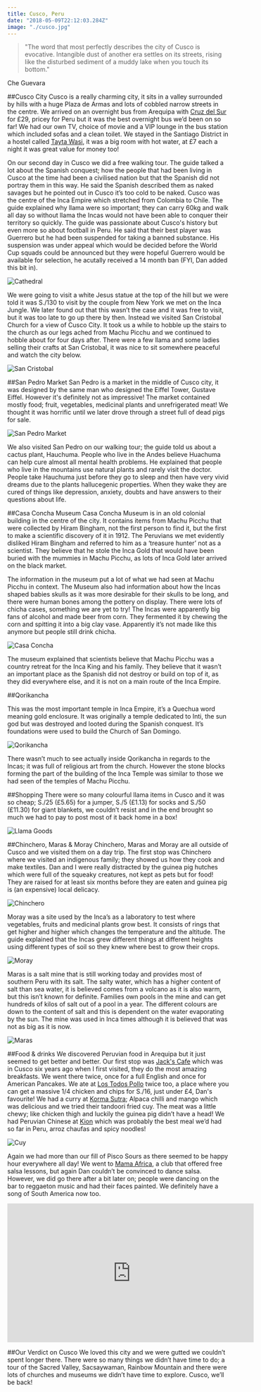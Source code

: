 ```yaml
---
title: Cusco, Peru
date: "2018-05-09T22:12:03.284Z"
image: "./cusco.jpg"
---
```


>"The word that most perfectly describes the city of Cusco is evocative. Intangible dust of another era settles on its streets, rising like the disturbed sediment of a muddy lake when you touch its bottom."

Che Guevara

##Cusco City
Cusco is a really charming city, it sits in a valley surrounded by hills with a huge Plaza de Armas and lots of cobbled narrow streets in the centre. We arrived on an overnight bus from Arequipa with [Cruz del Sur](http://www.cruzdelsur.com.pe/) for £29, pricey for Peru but it was the best overnight bus we’d been on so far! We had our own TV, choice of movie and a VIP lounge in the bus station which included sofas and a clean toilet. We stayed in the Santiago District in a hostel called [Tayta Wasi](http://hostelincusco.com/), it was a big room with hot water, at £7 each a night it was great value for money too!

On our second day in Cusco we did a free walking tour. The guide talked a lot about the Spanish conquest; how the people that had been living in Cusco at the time had been a civilised nation but that the Spanish did not portray them in this way. He said the Spanish described them as naked savages but he pointed out in Cusco it’s too cold to be naked. Cusco was the centre of the Inca Empire which stretched from Colombia to Chile. The guide explained why llama were so important; they can carry 60kg and walk all day so without llama the Incas would not have been able to conquer their territory so quickly. The guide was passionate about Cusco's history but even more so about football in Peru. He said that their best player was Guerrero but he had been suspended for taking a banned substance. His suspension was under appeal which would be decided before the World Cup squads could be announced but they were hopeful Guerrero would be available for selection, he acutally received a 14 month ban (FYI, Dan added this bit in).

![Cathedral](./cathedral.jpg "Cathedral")

We were going to visit a white Jesus statue at the top of the hill but we were told it was S./130 to visit by the couple from New York we met on the Inca Jungle. We later found out that this wasn’t the case and it was free to visit, but it was too late to go up there by then. Instead we visited San Cristobal Church for a view of Cusco City. It took us a while to hobble up the stairs to the church as our legs ached from Machu Picchu and we continued to hobble about for four days after. There were a few llama and some ladies selling their crafts at San Cristobal, it was nice to sit somewhere peaceful and watch the city below.

![San Cristobal](./san-cristobal.jpg "San Cristobal")

##San Pedro Market
San Pedro is a market in the middle of Cusco city, it was designed by the same man who designed the Eiffel Tower, Gustave Eiffel. However it's definitely not as impressive! The market contained mostly food; fruit, vegetables, medicinal plants and unrefrigerated meat! We thought it was horrific until we later drove through a street full of dead pigs for sale.

![San Pedro Market](./san-pedro.jpg "San Pedro Market")

We also visited San Pedro on our walking tour; the guide told us about a cactus plant, Hauchuma. People who live in the Andes believe Huachuma can help cure almost all mental health problems. He explained that people who live in the mountains use natural plants and rarely visit the doctor. People take Hauchuma just before they go to sleep and then have very vivid dreams due to the plants hallucegenic properties. When they wake they are cured of things like depression, anxiety, doubts and have answers to their questions about life.

##Casa Concha Museum
Casa Concha Museum is in an old colonial building in the centre of the city. It contains items from Machu Picchu that were collected by Hiram Bingham, not the first person to find it, but the first to make a scientific discovery of it in 1912. The Peruvians we met evidently disliked Hiram Bingham and referred to him as a ‘treasure hunter’ not as a scientist. They believe that he stole the Inca Gold that would have been buried with the mummies in Machu Picchu, as lots of Inca Gold later arrived on the black market.

The information in the museum put a lot of what we had seen at Machu Picchu in context. The Museum also had information about how the Incas shaped babies skulls as it was more desirable for their skulls to be long, and there were human bones among the pottery on display. There were lots of chicha cases, something we are yet to try! The Incas were apparently big fans of alcohol and made beer from corn. They fermented it by chewing the corn and spitting it into a big clay vase. Apparently it’s not made like this anymore but people still drink chicha.

![Casa Concha](./casa-concha.jpg "Casa Concha")

The museum explained that scientists believe that Machu Picchu was a country retreat for the Inca King and his family. They believe that it wasn’t an important place as the Spanish did not destroy or build on top of it, as they did everywhere else, and it is not on a main route of the Inca Empire.

##Qorikancha

This was the most important temple in Inca Empire, it’s a Quechua word meaning gold enclosure. It was originally a temple dedicated to Inti, the sun god but was destroyed and looted during the Spanish conquest. It’s foundations were used to build the Church of San Domingo.

![Qorikancha](./qorikancha.jpg "Qorikancha")

There wasn’t much to see actually inside Qorikancha in regards to the Incas; it was full of religious art from the church. However the stone blocks forming the part of the building of the Inca Temple was similar to those we had seen of the temples of Machu Picchu.

##Shopping
There were so many colourful llama items in Cusco and it was so cheap; S./25 (£5.65) for a jumper, S./5 (£1.13) for socks and S./50 (£11.30) for giant blankets, we couldn’t resist and in the end brought so much we had to pay to post most of it back home in a box!

![Llama Goods](./market.jpg "Llama Goods")

##Chinchero, Maras & Moray
Chinchero, Maras and Moray are all outside of Cusco and we visited them on a day trip. The first stop was Chinchero where we visited an indigenous family; they showed us how they cook and make textiles. Dan and I were really distracted by the guinea pig hutches which were full of the squeaky creatures, not kept as pets but for food! They are raised for at least six months before they are eaten and guinea pig is (an expensive) local delicacy.

![Chinchero](./chinchero.jpg "Chinchero")

Moray was a site used by the Inca’s as a laboratory to test where vegetables, fruits and medicinal plants grow best. It consists of rings that get higher and higher which changes the temperature and the altitude. The guide explained that the Incas grew different things at different heights using different types of soil so they knew where best to grow their crops.

![Moray](./moray.jpg "Moray")

Maras is a salt mine that is still working today and provides most of southern Peru with its salt. The salty water, which has a higher content of salt than sea water, it is believed comes from a volcano as it is also warm, but this isn’t known for definite. Families own pools in the mine and can get hundreds of kilos of salt out of a pool in a year. The different colours are down to the content of salt and this is dependent on the water evaporating by the sun. The mine was used in Inca times although it is believed that was not as big as it is now.

![Maras](./maras.jpg "Maras")

##Food & drinks
We discovered Peruvian food in Arequipa but it just seemed to get better and better. Our first stop was [Jack's Cafe](http://jackscafecusco.com) which was in Cusco six years ago when I first visited, they do the most amazing breakfasts. We went there twice, once for a full English and once for American Pancakes. We ate at [Los Todos Pollo](http://cuzcoeats.com/pollo-la-brasa-urban-perus-favorite-food/) twice too, a place where you can get a massive 1/4 chicken and chips for S./16, just under £4, Dan's favourite! We had a curry at [Korma Sutra](https://www.facebook.com/KormaSutraCusco); Alpaca chilli and mango which was delicious and we tried their tandoori fried cuy. The meat was a little chewy; like chicken thigh and luckily the guinea pig didn’t have a head! We had Peruvian Chinese at [Kion](http://www.cuscorestaurants.com/restaurant/kion/) which was probably the best meal we’d had so far in Peru, arroz chaufas and spicy noodles!

![Cuy](./cuy.jpg "Cuy")

Again we had more than our fill of Pisco Sours as there seemed to be happy hour everywhere all day! We went to [Mama Africa](https://www.theonlyperuguide.com/peru-guide/cusco/nightlife/mama-africas/), a club that offered free salsa lessons, but again Dan couldn’t be convinced to dance salsa. However, we did go there after a bit later on; people were dancing on the bar to reggaeton music and had their faces painted. We definitely have a song of South America now too.

<iframe width="560" height="315" src="https://www.youtube.com/embed/sGIm0-dQd8M?rel=0&amp;controls=0&amp;showinfo=0" frameborder="0" allow="autoplay; encrypted-media" allowfullscreen></iframe>

##Our Verdict on Cusco
We loved this city and we were gutted we couldn’t spent longer there. There were so many things we didn’t have time to do; a tour of the Sacred Valley, Sacsaywaman, Rainbow Mountain and there were lots of churches and museums we didn’t have time to explore. Cusco, we’ll be back!